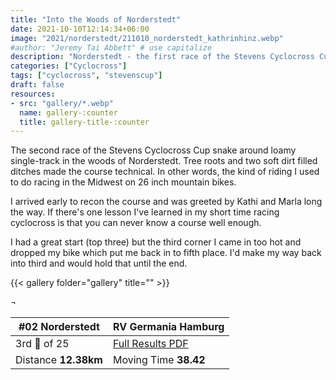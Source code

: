 ```yaml
---
title: "Into the Woods of Norderstedt"
date: 2021-10-10T12:14:34+06:00
image: "2021/norderstedt/211010_norderstedt_kathrinhinz.webp"
#author: "Jeremy Tai Abbett" # use capitalize
description: "Norderstedt - the first race of the Stevens Cyclocross Cup in the 2021/22 season."
categories: ["Cyclocross"]
tags: ["cyclocross", "stevenscup"]
draft: false
resources: 
- src: "gallery/*.webp"
  name: gallery-:counter
  title: gallery-title-:counter
---
```


The second race of the Stevens Cyclocross Cup snake around loamy single-track in the woods of Norderstedt. Tree roots and two soft dirt filled ditches made the course technical. In other words, the kind of riding I used to do racing in the Midwest on 26 inch mountain bikes.

I arrived early to recon the course and was greeted by Kathi and Marla long the way. If there's one lesson I've learned in my short time racing cyclocross is that you can never know a course well enough.

I had a great start (top three) but the third corner I came in too hot and dropped my bike which put me back in to fifth place. I'd make my way back into third and would hold that until the end. 

{{< gallery folder="gallery" title="" >}}

 ¬ 

| #02 Norderstedt| RV Germania Hamburg |
| ----------- | ----------- |
| 3rd 🥉 of 25 | [Full Results PDF](https://cxneu.florian-neubauer.de/images/2021/erg/20211010_02_Norderstedt_te.pdf) |
| Distance **12.38km** | Moving Time **38.42** |